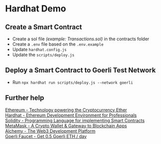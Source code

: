 # Hardhat Demo

## Create a Smart Contract

- Create a sol file *(example: Transactions.sol)* in the contracts folder
- Create a `.env` file based on the `.env.example`
- Update `hardhat.config.js`
- Update the `scripts/deploy.js`

## Deploy a Smart Contract to Goerli Test Network

- Run `npx hardhat run scripts/deploy.js --network goerli`

## Further help

[Ethereum - Technology powering the Cryptocurrency Ether](https://ethereum.org/)  
[Hardhat - Ethereum Development Environment for Professionals](https://hardhat.org/)  
[Solidity - Programming Language for implementing Smart Contracts](https://docs.soliditylang.org/)  
[MetaMask - A Crypto Wallet & Gateway to Blockchain Apps](https://metamask.io/)  
[Alchemy - The Web3 Development Platform](https://www.alchemy.com/)  
[Goerli Faucet - Get 0.5 Goerli ETH / day](https://goerlifaucet.com/)  
